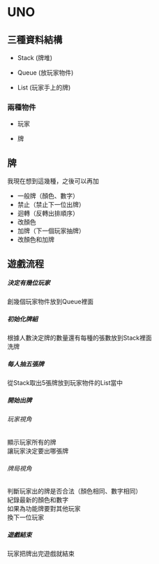 # UNO

## 三種資料結構

* Stack (牌堆)

* Queue (放玩家物件)

* List (玩家手上的牌)

### 兩種物件

* 玩家

* 牌

## 牌
我現在想到這幾種，之後可以再加

* 一般牌（顏色、數字）
* 禁止（禁止下一位出牌）
* 迴轉（反轉出排順序）
* 改顏色
* 加牌（下一個玩家抽牌）
* 改顏色和加牌

## 遊戲流程

##### 決定有幾位玩家
創幾個玩家物件放到Queue裡面

##### 初始化牌組
根據人數決定牌的數量還有每種的張數放到Stack裡面<br>
洗牌

##### 每人抽五張牌
從Stack取出5張牌放到玩家物件的List當中

##### 開始出牌
###### 玩家視角
顯示玩家所有的牌<br>
讓玩家決定要出哪張牌
###### 牌局視角
判斷玩家出的牌是否合法（顏色相同、數字相同）<br>
紀錄最新的顏色和數字<br>
如果為功能牌要對其他玩家<br>
換下一位玩家

##### 遊戲結束
玩家把牌出完遊戲就結束
